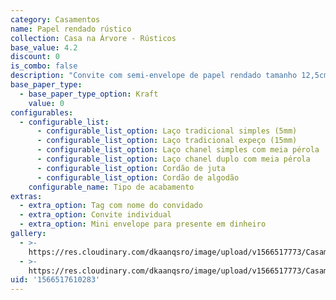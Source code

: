 ```yaml
---
category: Casamentos
name: Papel rendado rústico
collection: Casa na Árvore - Rústicos
base_value: 4.2
discount: 0
is_combo: false
description: "Convite com semi-envelope de papel rendado tamanho 12,5cm x 19cm. Interior confeccionado em papel kraft 180g e exterior em papel rendado.\r\n\n\r\n\nVersão da foto: Interior em papel kraft e exterior em papel rendado. Acabamento com cordão de juta."
base_paper_type:
  - base_paper_type_option: Kraft
    value: 0
configurables:
  - configurable_list:
      - configurable_list_option: Laço tradicional simples (5mm)
      - configurable_list_option: Laço tradicional expeço (15mm)
      - configurable_list_option: Laço chanel simples com meia pérola
      - configurable_list_option: Laço chanel duplo com meia pérola
      - configurable_list_option: Cordão de juta
      - configurable_list_option: Cordão de algodão
    configurable_name: Tipo de acabamento
extras:
  - extra_option: Tag com nome do convidado
  - extra_option: Convite individual
  - extra_option: Mini envelope para presente em dinheiro
gallery:
  - >-
    https://res.cloudinary.com/dkaanqsro/image/upload/v1566517773/Casamentos/Modelo_Papel_rendado_r%C3%BAstico_1_rhbzew.jpg
  - >-
    https://res.cloudinary.com/dkaanqsro/image/upload/v1566517773/Casamentos/Modelo_Papel_rendado_r%C3%BAstico_2_m5tv0d.jpg
uid: '1566517610283'
---
```


